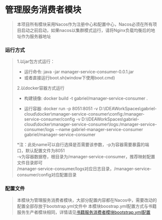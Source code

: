 # 管理服务消费者模块

> 本项目所有模块采用Nacos作为注册中心和配置中心，Nacos必须在所有项目启动之前启动，如果nacos以集群模式运行，请将Nginx负载均衡后的地址作为服务器地址

### 运行方式

> 1.以jar包方式运行：
>
>   * 运行命令: java -jar manager-service-consumer-0.0.1.jar
>   * 或者直接运行boot.sh(window下使用boot.cmd)
>
> 2.以docker容器方式运行
>
> * 构建镜像: docker build -t gabriel/manager-service-consumer .
>
> * 运行容器: docker run -p 8051:8051 -v D:\IDEAWorkSpaces\gabriel-cloud\docker\manager-service-consumer\config:/manager-service-consumer/config -v D:\IDEAWorkSpaces\gabriel-cloud\docker\manager-service-consumer\logs:/manager-service-consumer/logs --name gabriel-manager-service-consumer gabriel/manager-service-consumer
>
> *注：此处name可以自行选择是否需要该参数，-p为容器需要暴露的端口，默认配置文件为8051  
> -v为容器数据卷，根目录为/manager-service-consumer，推荐映射配置文件目录即可  
> /manager-service-consumer/logs对应日志目录，/manager-service-consumer/config对应配置目录
>

### 配置文件

> 本模块为管理服务消费者模块，大部分配置内容都在Nacos中，需要改动的配置全部存放于bootstrap.yml文件中
> 本模块boostrap.yml配置方式与书籍服务生产者模块相同，详情请见[书籍服务消费者模块bootstrap.yml配置](../book-service-consumer/README.md)